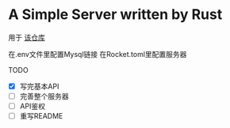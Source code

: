 # A Simple Server written by Rust 

用于 [该仓库](https://github.com/MerCuJerry/fitness-manager-android-app)

在.env文件里配置Mysql链接
在Rocket.toml里配置服务器

TODO

- [x] 写完基本API
- [ ] 完善整个服务器
- [ ] API鉴权
- [ ] 重写README